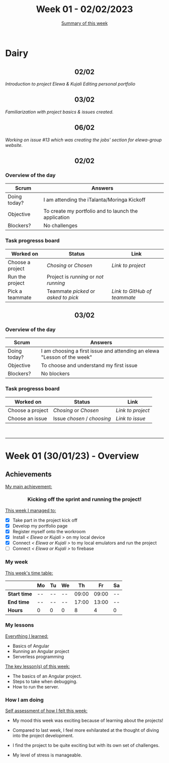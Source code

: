 
<!-- 
  Welcome to your weekly agenda.
  In this agenda, you will note down day to day progress.
-->

<h1 align="center">Week 01 - 02/02/2023</h1>

<p align="center"><a href="#summary">Summary of this week</a></p>

<br/>
<!-- 
  -- SECTION: OVERVIEW
  -- For each day, fill out your dairy
  -->

<h1>Dairy</h1>

<h2 align="center">02/02</h2>

*Introduction to project Elewa & Kujali* 
*Editing personal portfolio*

<h2 align="center">03/02</h2>

*Familiarization with project basics & issues created.*

<h2 align="center">06/02</h2>

*Working on issue #13 which was creating the jobs' section for elewa-group website.*

<h2 align="center">02/02</h2>

### Overview of the day

<!-- Fill out the daily scrum table 
  -- Doing today? - What are you working on today?
  -- Objective?   - What do you hope to achieve today?
  -- Blockers?    - Any blockers? Anywhere you need help?
-->

| Scrum	 | Answers 	| 
|----------	|-------	|
| Doing today? | I am attending the iTalanta/Moringa Kickoff |
| Objective | To create my portfolio and to launch the application |
| Blockers? | No challenges |


### Task progresss board

<!-- List all the tasks and bounties in progress this week -->

| Worked on 	| Status 	| Link 	|
|----------	|-------	|--------	|
| Choose a project | *Chosing* or *Chosen* | *Link to project* |
| Run the project | Project is *running* or *not running* | |
| Pick a teammate | Teammate *picked* or *asked to pick* | *Link to GitHub of teammate* |


<h2 align="center">03/02</h2>


### Overview of the day

<!-- Fill out the daily scrum table 
  -- Doing today? - What are you working on today?
  -- Objective?   - What do you hope to achieve today?
  -- Blockers?    - Any blockers? Anywhere you need help?
-->

| Scrum	 | Answers 	| 
|----------	|-------	|
| Doing today? | I am choosing a first issue and attending an elewa "Lesson of the week" |
| Objective | To choose and understand my first issue |
| Blockers? | No blockers |


### Task progresss board

<!-- List all the tasks and bounties in progress this week -->

| Worked on 	| Status 	| Link 	|
|----------	|-------	|--------	|
| Choose a project | *Chosing* or *Chosen* | *Link to project* |
| Choose an issue | Issue *chosen* / *choosing* | *Link to issue* |

<br/>

<hr id="summary" />
<!-- Fill this section at the end of each week, -->

# Week 01 (30/01/23) - Overview

<!-- What was your main achievement -->
<h2>Achievements</h2>

<u>My main achievement:</u>

<!-- Write the achievement you are most proud off in one line! -->
<h3 align="center">Kicking off the sprint and running the project!</h3>

<!-- List all your achievement -->
<u>This week I managed to:</u>

- [X] Take part in the project kick off
- [X] Develop my portfolio page
- [X] Register myself onto the workroom
- [X] Install *< Elewa or Kujali >* on my local device
- [X] Connect *< Elewa or Kujali >* to my local emulators and run the project
- [ ] Connect *< Elewa or Kujali >* to firebase

### My week
<!-- Keep track of your time table daily -->
<u>This week's time table:</u>

|                | Mo | Tu 	| We 	| Th    | Fr      | Sa |
|---             |---	|---	|---  |---    |---      |--- |
| **Start time** | -- | --  |  -- | 09:00 |  09:00  | -- |
| **End time**	 | -- | --  |  -- | 17:00 |  13:00  | -- |
| **Hours**	     | 0  | 0   | 0   | 8     |  4      | 0  |

### My lessons
<!-- What did I learn? -->
<u>Everything I learned:</u>

- Basics of Angular
- Running an Angular project
- Serverless programming

<u>The key lesson(s) of this week:</u>

- The basics of an Angular project.
- Steps to take when debugging.
- How to run the server.

### How I am doing
<!-- How did you feel? -->
<u>Self assessment of how I felt this week:</u>

- My mood this week was <!--(exciting / encouraged / happy / afraid / overwhelmed / ...)--> exciting because of learning about the projects!
  
- Compared to last week, I feel more <!--(excited / encouraged / happy / overhwelmed / grateful / disappointed / bored / ...)--> exhilarated at the thought of diving into the project development.

- I find the project to be <!--(joyful / relaxing / exciting / it challenges me / difficult / I need something more challenging / ...)--> quite exciting but with its own set of challenges.

- My level of stress is <!--(relaxed / manageable / high) --> manageable.